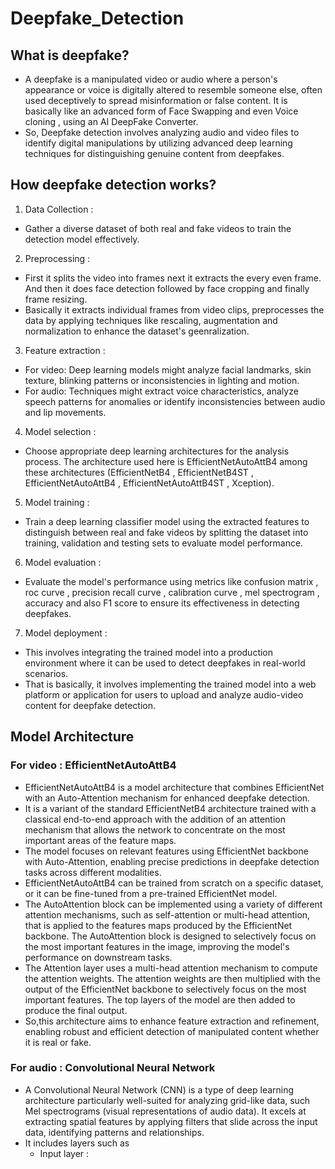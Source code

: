 # Deepfake_Detection 
## What is deepfake?
- A deepfake is a manipulated video or audio where a person's appearance or voice is digitally altered to resemble someone else, often used deceptively to spread misinformation or false content. It is basically like an advanced form of Face Swapping and even Voice cloning , using an AI DeepFake Converter.
- So, Deepfake detection involves analyzing audio and video files to identify digital manipulations by utilizing advanced deep learning techniques for distinguishing genuine content from deepfakes.
## How deepfake detection works?
1) Data Collection :
  - Gather a diverse dataset of both real and fake videos to train the detection model effectively.
2) Preprocessing :
  - First it splits the video into frames next it extracts the every even frame. And then it does face detection followed by face cropping and finally frame resizing.
  - Basically it extracts individual frames from video clips, preprocesses the data by applying techniques like rescaling, augmentation and normalization to enhance the dataset's geenralization.
3) Feature extraction :
  - For video: Deep learning models might analyze facial landmarks, skin texture, blinking patterns or inconsistencies in lighting and motion.
  - For audio: Techniques might extract voice characteristics, analyze speech patterns for anomalies or identify inconsistencies between audio and lip movements.
4) Model selection :
  - Choose appropriate deep learning architectures for the analysis process. The architecture used here is EfficientNetAutoAttB4 among these architectures (EfficientNetB4 , EfficientNetB4ST , EfficientNetAutoAttB4 , EfficientNetAutoAttB4ST , Xception).
5) Model training :
  - Train a deep learning classifier model using the extracted features to distinguish between real and fake videos by splitting the dataset into training, validation and testing sets to evaluate model performance.
6) Model evaluation :
  - Evaluate the model's performance using metrics like confusion matrix , roc curve , precision recall curve , calibration curve , mel spectrogram , accuracy and also F1 score to ensure its effectiveness in detecting deepfakes.
7) Model deployment :
  - This involves integrating the trained model into a production environment where it can be used to detect deepfakes in real-world scenarios.
  - That is basically, it involves implementing the trained model into a web platform or application for users to upload and analyze audio-video content for deepfake detection.
## Model Architecture 
### For video : EfficientNetAutoAttB4
  - EfficientNetAutoAttB4 is a model architecture that combines EfficientNet with an Auto-Attention mechanism for enhanced deepfake detection.
  - It is a variant of the standard EfficientNetB4 architecture trained with a classical end-to-end approach with the addition of an attention mechanism that allows the network to concentrate on the most important areas of the feature maps.
  - The model focuses on relevant features using EfficientNet backbone with Auto-Attention, enabling precise predictions in deepfake detection tasks across different modalities.
  - EfficientNetAutoAttB4 can be trained from scratch on a specific dataset, or it can be fine-tuned from a pre-trained EfficientNet model.
  - The AutoAttention block can be implemented using a variety of different attention mechanisms, such as self-attention or multi-head attention, that is applied to the features maps produced by the EfficientNet backbone. The AutoAttention block is designed to selectively focus on the most important features in the image, improving the model's performance on downstream tasks.
  - The Attention layer uses a multi-head attention mechanism to compute the attention weights. The attention weights are then multiplied with the output of the EfficientNet backbone to selectively focus on the most important features. The top layers of the model are then added to produce the final output.
  - So,this architecture aims to enhance feature extraction and refinement, enabling robust and efficient detection of manipulated content whether it is real or fake.
### For audio : Convolutional Neural Network
  - A Convolutional Neural Network (CNN) is a type of deep learning architecture particularly well-suited for analyzing grid-like data, such  Mel spectrograms (visual representations of audio data). It excels at extracting spatial features by applying filters that slide across the input data, identifying patterns and relationships.
  - It includes layers such as
      - Input layer :


  
